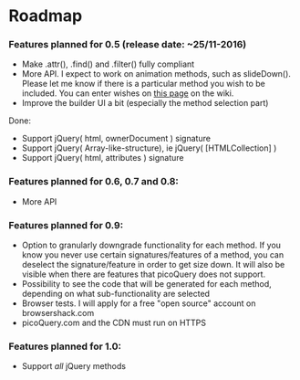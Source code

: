 # Roadmap

### Features planned for 0.5 (release date: ~25/11-2016)
- Make .attr(), .find() and .filter() fully compliant
- More API. I expect to work on animation methods, such as slideDown(). Please let me know if there is a particular method you wish to be included. You can enter wishes on [this page](https://github.com/rosell-dk/picoQuery/wiki/Wishlist) on the wiki.
- Improve the builder UI a bit (especially the method selection part)

Done:
- Support jQuery( html, ownerDocument ) signature
- Support jQuery( Array-like-structure), ie jQuery( [HTMLCollection] ) 
- Support jQuery( html, attributes ) signature


### Features planned for 0.6, 0.7 and 0.8:
- More API

### Features planned for 0.9:
- Option to granularly downgrade functionality for each method. If you know you never use certain signatures/features of a method, you can deselect the signature/feature in order to get size down. It will also be visible when there are features that picoQuery does not support.
- Possibility to see the code that will be generated for each method, depending on what sub-functionality are selected
- Browser tests. I will apply for a free "open source" account on browsershack.com
- picoQuery.com and the CDN must run on HTTPS


### Features planned for 1.0:
- Support *all* jQuery methods

